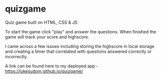# quizgame

Quiz game built on HTML, CSS & JS 

To start the game click "play" and answer the questions. When finished the game will track your score and highscore.

I came across a few issues including storing the highscore in local storage and creating a timer that correlated with questions answered correctly or incorrectly.

A link can be found here to my deployed app - https://lukesudom.github.io/quizgame/
